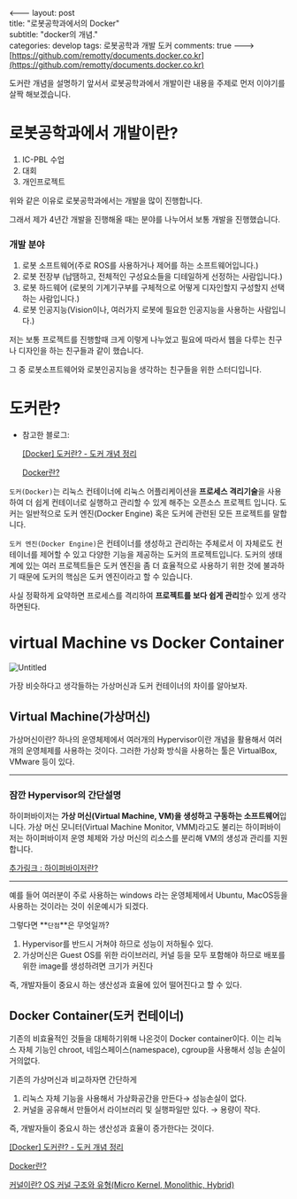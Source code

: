 <---
layout: post  
title: "로봇공학과에서의 Docker"  
subtitle: "docker의 개념."  
categories: develop
tags: 로봇공학과 개발 도커
comments: true
--->
[](https://github.com/remotty/documents.docker.co.kr)[https://github.com/remotty/documents.docker.co.kr](https://github.com/remotty/documents.docker.co.kr)

도커란 개념을 설명하기 앞서서 로봇공학과에서 개발이란 내용을 주제로 먼저 이야기를 살짝 해보겠습니다.

# 로봇공학과에서 개발이란?

1.  IC-PBL 수업
2.  대회
3.  개인프로젝트

위와 같은 이유로 로봇공학과에서는 개발을 많이 진행합니다.

그래서 제가 4년간 개발을 진행해올 때는 분야를 나누어서 보통 개발을 진행했습니다.

### 개발 분야

1.  로봇 소프트웨어(주로 ROS를 사용하거나 제어를 하는 소프트웨어입니다.)
2.  로봇 전장부 (납땜하고, 전체적인 구성요소들을 디테일하게 선정하는 사람입니다.)
3.  로봇 하드웨어 (로봇의 기계기구부를 구체적으로 어떻게 디자인할지 구성할지 선택하는 사람입니다.)
4.  로봇 인공지능(Vision이나, 여러가지 로봇에 필요한 인공지능을 사용하는 사람입니다.)

저는 보통 프로젝트를 진행할때 크게 이렇게 나누었고 필요에 따라서 웹을 다루는 친구나 디자인을 하는 친구들과 같이 했습니다.

그 중 로봇소프트웨어와 로봇인공지능을 생각하는 친구들을 위한 스터디입니다.

# 도커란?

-   참고한 블로그:
    
    [[Docker] 도커란? - 도커 개념 정리](https://seosh817.tistory.com/345)
    
    [Docker란?](https://blog.naver.com/ksw7384/222845258856)
    

`도커(Docker)`는 리눅스 컨테이너에 리눅스 어플리케이션을 **프로세스 격리기술**을 사용하여 더 쉽게 컨테이너로 실행하고 관리할 수 있게 해주는 오픈소스 프로젝트 입니다. 도커는 일반적으로 도커 엔진(Docker Engine) 혹은 도커에 관련된 모든 프로젝트를 말합니다.

`도커 엔진(Docker Engine)`은 컨테이너를 생성하고 관리하는 주체로서 이 자체로도 컨테이너를 제어할 수 있고 다양한 기능을 제공하는 도커의 프로젝트입니다. 도커의 생태계에 있는 여러 프로젝트들은 도커 엔진을 좀 더 효율적으로 사용하기 위한 것에 불과하기 때문에 도커의 핵심은 도커 엔진이라고 할 수 있습니다.

사실 정확하게 요약하면 프로세스를 격리하여 **프로젝트를 보다 쉽게 관리**할수 있게 생각하면된다.

# virtual Machine vs Docker Container

![Untitled](https://s3-us-west-2.amazonaws.com/secure.notion-static.com/b3583c62-e95e-4ed8-bb73-703d737fc952/Untitled.png)

가장 비슷하다고 생각들하는 가상머신과 도커 컨테이너의 차이를 알아보자.

## Virtual Machine(가상머신)

가상머신이란? 하나의 운영체제에서 여러개의 Hypervisor이란 개념을 활용해서 여러개의 운영체제를 사용하는 것이다. 그러한 가상화 방식을 사용하는 툴은 VirtualBox, VMware 등이 있다.

----------

### 잠깐 Hypervisor의 간단설명

하이퍼바이저는 **가상 머신(Virtual Machine, VM)을 생성하고 구동하는 소프트웨어**입니다. 가상 머신 모니터(Virtual Machine Monitor, VMM)라고도 불리는 하이퍼바이저는 하이퍼바이저 운영 체제와 가상 머신의 리소스를 분리해 VM의 생성과 관리를 지원합니다.

[추가링크 : 하이퍼바이저란?](https://www.redhat.com/ko/topics/virtualization/what-is-a-hypervisor)

----------

예를 들어 여러분이 주로 사용하는 windows 라는 운영체제에서 Ubuntu, MacOS등을 사용하는 것이라는 것이 쉬운예시가 되겠다.

그렇다면 **`단점`**은 무엇일까?

1.  Hypervisor를 반드시 거쳐야 하므로 성능이 저하될수 있다.
2.  가상머신은 Guest OS를 위한 라이브러리, 커널 등을 모두 포함해야 하므로 배포를 위한 image를 생성하려면 크기가 커진다

즉, 개발자들이 중요시 하는 생산성과 효율에 있어 떨어진다고 할 수 있다.

## Docker Container(도커 컨테이너)

기존의 비효율적인 것들을 대체하기위해 나온것이 Docker container이다. 이는 리눅스 자체 기능인 chroot, 네임스페이스(namespace), cgroup을 사용해서 성능 손실이 거의없다.

기존의 가상머신과 비교하자면 간단하게

1.  리눅스 자체 기능을 사용해서 가상화공간을 만든다→ 성능손실이 없다.
2.  커널을 공유해서 만들어서 라이브러리 및 실행파일만 있다. → 용량이 작다.

즉, 개발자들이 중요시 하는 생산성과 효율이 증가한다는 것이다.

[[Docker] 도커란? - 도커 개념 정리](https://seosh817.tistory.com/345)

[Docker란?](https://blog.naver.com/ksw7384/222845258856)

[커널이란? OS 커널 구조와 유형(Micro Kernel, Monolithic, Hybrid)](https://blog.naver.com/PostView.nhn?blogId=techref&logNo=222238471338)
<!--stackedit_data:
eyJoaXN0b3J5IjpbLTQ5MjU0NTE4NSwxMzc1NTk3MTk2XX0=
-->